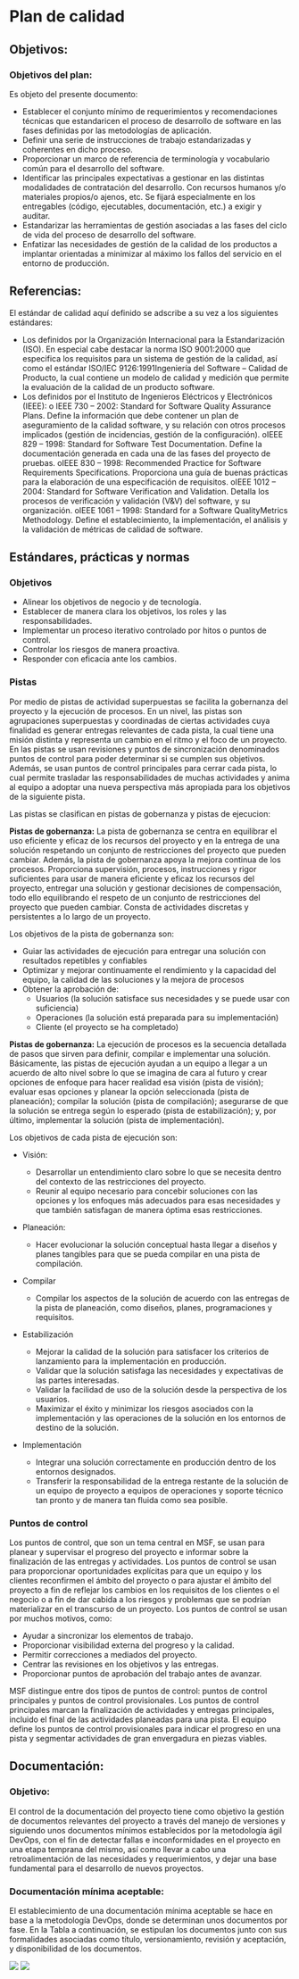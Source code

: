 ﻿# Plan de calidad

## Objetivos:

### Objetivos del plan:

Es objeto del presente documento:
- Establecer el conjunto mínimo de requerimientos y recomendaciones técnicas que estandaricen el proceso de desarrollo de software en las fases definidas por las metodologías de aplicación.
-	Definir una serie de instrucciones de trabajo estandarizadas y coherentes en dicho proceso.
- Proporcionar un marco de referencia de terminología y vocabulario común para el desarrollo del software.
- Identificar las principales expectativas a gestionar en las distintas modalidades de contratación del desarrollo. Con recursos humanos y/o materiales propios/o ajenos, etc. Se fijará    especialmente en los entregables (código, ejecutables, documentación, etc.) a exigir y auditar.
-	Estandarizar las herramientas de gestión asociadas a las fases del ciclo de vida del proceso de desarrollo del software.
-	Enfatizar las necesidades de gestión de la calidad de los productos a implantar orientadas a minimizar al máximo los fallos del servicio en el entorno de producción.

## Referencias:

El estándar de calidad aquí definido se adscribe a su vez a los siguientes estándares:
-	Los definidos por la Organización Internacional para la Estandarización (ISO). En especial cabe destacar la norma ISO 9001:2000 que especifica los requisitos para un sistema de gestión de la calidad, así como el estándar ISO/IEC 9126:1991Ingeniería del Software – Calidad de Producto, la cual contiene un modelo de calidad y medición que permite la evaluación de la calidad de un producto software.
-	Los definidos por el Instituto de Ingenieros Eléctricos y Electrónicos (IEEE): o IEEE 730 – 2002: Standard for Software Quality Assurance Plans. Define la información que debe contener un plan de aseguramiento de la calidad software, y su relación con otros procesos implicados (gestión de incidencias, gestión de la configuración). oIEEE 829 – 1998: Standard for Software Test Documentation. Define la documentación generada en cada una de las fases del proyecto de pruebas. oIEEE 830 – 1998: Recommended Practice for Software Requirements Specifications. Proporciona una guía de buenas prácticas para la elaboración de una especificación de requisitos. oIEEE 1012 – 2004: Standard for Software Verification and Validation. Detalla los procesos de verificación y validación (V&V) del software, y su organización. oIEEE 1061 – 1998: Standard for a Software QualityMetrics Methodology. Define el establecimiento, la implementación, el análisis y la validación de métricas de calidad de software.



## Estándares, prácticas y normas

### Objetivos

- Alinear los objetivos de negocio y de tecnología.
- Establecer de manera clara los objetivos, los roles y las responsabilidades.
- Implementar un proceso iterativo controlado por hitos o puntos de control.
- Controlar los riesgos de manera proactiva.
- Responder con eficacia ante los cambios.

### Pistas

Por medio de pistas de actividad superpuestas se facilita la gobernanza del proyecto y la ejecución de procesos. En un nivel, las pistas son agrupaciones superpuestas y coordinadas de ciertas actividades cuya finalidad es generar entregas relevantes de cada pista, la cual tiene una misión distinta y representa un cambio en el ritmo y el foco de un proyecto. En las pistas se usan revisiones y puntos de sincronización denominados puntos de control para poder determinar si se cumplen sus objetivos. Además, se usan puntos de control principales para cerrar cada pista, lo cual permite trasladar las responsabilidades de muchas actividades y anima al equipo a adoptar una nueva perspectiva más apropiada para los objetivos de la siguiente pista.

Las pistas se clasifican en pistas de gobernanza y pistas de ejecucion:

**Pistas de gobernanza:**
La pista de gobernanza se centra en equilibrar el uso eficiente y eficaz de los recursos del proyecto y en la entrega de una solución respetando un conjunto de restricciones del proyecto que pueden cambiar. Además, la pista de gobernanza apoya la mejora continua de los procesos. Proporciona supervisión, procesos, instrucciones y rigor suficientes para usar de manera eficiente y eficaz los recursos del proyecto, entregar una solución y gestionar decisiones de compensación, todo ello equilibrando el respeto de un conjunto de restricciones del proyecto que pueden cambiar. Consta de actividades discretas y persistentes a lo largo de un proyecto.

Los objetivos de la pista de gobernanza son:

- Guiar las actividades de ejecución para entregar una solución con resultados repetibles y confiables
- Optimizar y mejorar continuamente el rendimiento y la capacidad del equipo, la calidad de las soluciones y la mejora de procesos
- Obtener la aprobación de:
  - Usuarios (la solución satisface sus necesidades y se puede usar con suficiencia)
  - Operaciones (la solución está preparada para su implementación)
  - Cliente (el proyecto se ha completado)

**Pistas de gobernanza:**
La ejecución de procesos es la secuencia detallada de pasos que sirven para definir, compilar e implementar una solución. Básicamente, las pistas de ejecución ayudan a un equipo a llegar a un acuerdo de alto nivel sobre lo que se imagina de cara al futuro y crear opciones de enfoque para hacer realidad esa visión (pista de visión); evaluar esas opciones y planear la opción seleccionada (pista de planeación); compilar la solución (pista de compilación); asegurarse de que la solución se entrega según lo esperado (pista de estabilización); y, por último, implementar la solución (pista de implementación).

Los objetivos de cada pista de ejecución son:

- Visión:
  - Desarrollar un entendimiento claro sobre lo que se necesita dentro del contexto de las restricciones del proyecto.
  - Reunir al equipo necesario para concebir soluciones con las opciones y los enfoques más adecuados para esas necesidades y que también satisfagan de manera óptima esas restricciones.
- Planeación:
  - Hacer evolucionar la solución conceptual hasta llegar a diseños y planes tangibles para que se pueda compilar en una pista de compilación.

- Compilar
  - Compilar los aspectos de la solución de acuerdo con las entregas de la pista de planeación, como diseños, planes, programaciones y requisitos.

- Estabilización
  - Mejorar la calidad de la solución para satisfacer los criterios de lanzamiento para la implementación en producción.
  - Validar que la solución satisfaga las necesidades y expectativas de las partes interesadas.
  - Validar la facilidad de uso de la solución desde la perspectiva de los usuarios.
  - Maximizar el éxito y minimizar los riesgos asociados con la implementación y las operaciones de la solución en los entornos de destino de la solución.

- Implementación
  - Integrar una solución correctamente en producción dentro de los entornos designados.
  - Transferir la responsabilidad de la entrega restante de la solución de un equipo de proyecto a equipos de operaciones y soporte técnico tan pronto y de manera tan fluida como sea posible.

### Puntos de control

Los puntos de control, que son un tema central en MSF, se usan para planear y supervisar el progreso del proyecto e informar sobre la finalización de las entregas y actividades. Los puntos de control se usan para proporcionar oportunidades explícitas para que un equipo y los clientes reconfirmen el ámbito del proyecto o para ajustar el ámbito del proyecto a fin de reflejar los cambios en los requisitos de los clientes o el negocio o a fin de dar cabida a los riesgos y problemas que se podrían materializar en el transcurso de un proyecto. Los puntos de control se usan por muchos motivos, como:

- Ayudar a sincronizar los elementos de trabajo.
- Proporcionar visibilidad externa del progreso y la calidad.
- Permitir correcciones a mediados del proyecto.
- Centrar las revisiones en los objetivos y las entregas.
- Proporcionar puntos de aprobación del trabajo antes de avanzar.

MSF distingue entre dos tipos de puntos de control: puntos de control principales y puntos de control provisionales. Los puntos de control principales marcan la finalización de actividades y entregas principales, incluido el final de las actividades planeadas para una pista. El equipo define los puntos de control provisionales para indicar el progreso en una pista y segmentar actividades de gran envergadura en piezas viables.

## Documentación:

### Objetivo:

El control de la documentación del proyecto tiene como objetivo la gestión de documentos relevantes del proyecto a través del manejo de versiones y siguiendo unos documentos mínimos establecidos por la metodología ágil DevOps, con el fin de detectar fallas e inconformidades en el proyecto en una etapa temprana del mismo, así como llevar a cabo una retroalimentación de las necesidades y requerimientos, y dejar una base fundamental para el desarrollo de nuevos proyectos. 

### Documentación mínima aceptable:

El establecimiento de una documentación mínima aceptable se hace en base a la metodología DevOps, donde se determinan unos documentos por fase. En la Tabla a continuación, se estipulan los documentos junto con sus formalidades asociadas como título, versionamiento, revisión y aceptación, y disponibilidad de los documentos.

![](/images/Documentacion_plan_calidad1.PNG)
![](/images/Documentacion_plan_calidad2.PNG)